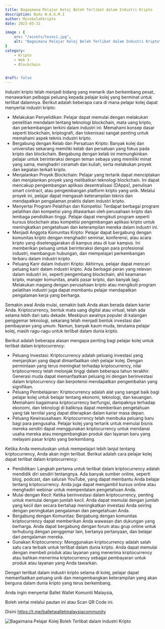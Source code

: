 ```yaml
---
title: Bagaimana Pelajar Kolej Boleh Terlibat dalam Industri Kripto
description: Buku W.A.G.M.I
author: Mysekolahkripto
date: 2023-05-31

image : {
    src: "/assets/tezos1.jpg",
    alt: "Bagaimana Pelajar Kolej Boleh Terlibat dalam Industri Kripto",
}
category: 
    - Kripto
    - Web 3
    - Blockchain
    

draft: false
---
```


Industri kripto telah menjadi bidang yang menarik dan berkembang pesat, menawarkan pelbagai peluang kepada pelajar kolej yang berminat untuk terlibat dalamnya. Berikut adalah beberapa cara di mana pelajar kolej dapat menyertai industri kripto:


- Melakukan Penyelidikan: Pelajar dapat memulai dengan melakukan penelitian mendalam tentang teknologi blockchain, mata uang kripto, dan perkembangan terkini dalam industri ini. Memahami konsep dasar seperti blockchain, kriptografi, dan tokenisasi sangat penting untuk memahami aspek teknis industri kripto.
- Bergabung dengan Kelab dan Persatuan Kripto: Banyak kolej dan universitas sekarang memiliki kelab dan persatuan yang fokus pada kripto dan blockchain. Bergabung dengan kelab ini memungkinkan pelajar untuk berinteraksi dengan teman sebaya yang memiliki minat yang sama, menghadiri ceramah dan kuliah, serta melakukan proyek dan kegiatan terkait kripto.
- Menjalankan Proyek Blockchain: Pelajar yang tertarik dapat menciptakan dan menjalankan proyek yang melibatkan teknologi blockchain. Ini dapat mencakup pengembangan aplikasi desentralisasi (DApps), penulisan smart contract, atau pengembangan platform kripto yang unik. Melalui proyek ini, pelajar dapat mengasah keterampilan teknis dan mendapatkan pengalaman praktis dalam industri kripto.
- Menyertai Program Pelatihan dan Kompetisi: Terdapat berbagai program pelatihan dan kompetisi yang ditawarkan oleh perusahaan kripto dan lembaga pendidikan tinggi. Pelajar dapat mengikuti program seperti kursus blockchain atau kompetisi pengembangan aplikasi kripto untuk meningkatkan pengetahuan dan keterampilan mereka dalam industri ini.
- Menjadi Anggota Komunitas Kripto: Pelajar dapat bergabung dengan komunitas kripto dengan menghadiri seminar, konferensi, atau acara kripto yang diselenggarakan di kampus atau di luar kampus. Ini memberikan peluang untuk berinteraksi dengan para profesional industri, membangun hubungan, dan mempelajari perkembangan terbaru dalam industri kripto.
- Peluang Karir dalam Industri Kripto: Akhirnya, pelajar dapat mencari peluang karir dalam industri kripto. Ada berbagai peran yang relevan dalam industri ini, seperti pengembang blockchain, ahli keamanan kripto, manajer komunitas, analis pasar kripto, dan banyak lagi. Melakukan magang dengan perusahaan kripto atau mengikuti program pelatihan industri juga dapat membantu pelajar mendapatkan pengalaman kerja yang berharga.


Semakin awal Anda mulai, semakin baik Anda akan berada dalam karier Anda. Kriptocurrency, bentuk mata uang digital atau virtual, telah ada selama lebih dari satu dekade. Meskipun awalnya populer di kalangan penggemar teknologi, sekarang telah menjadi bentuk investasi dan pembayaran yang umum. Namun, banyak kaum muda, terutama pelajar kolej, masih ragu-ragu untuk terlibat dalam dunia kripto.

Berikut adalah beberapa alasan mengapa penting bagi pelajar kolej untuk terlibat dalam kriptocurrency:


- Peluang Investasi: Kriptocurrency adalah peluang investasi yang menjanjikan yang dapat dimanfaatkan oleh pelajar kolej. Dengan permintaan yang terus meningkat terhadap kriptocurrency, nilai kriptocurrency telah melonjak tinggi dalam beberapa tahun terakhir. Generasi muda dapat memanfaatkan peluang ini dengan berinvestasi dalam kriptocurrency dan berpotensi mendapatkan pengembalian yang signifikan.
- Peluang Pembelajaran: Kriptocurrency adalah alat yang sangat baik bagi pelajar kolej untuk belajar tentang ekonomi, teknologi, dan keuangan. Memahami bagaimana kriptocurrency berfungsi, dampaknya terhadap ekonomi, dan teknologi di baliknya dapat memberikan pengetahuan yang tak ternilai yang dapat diterapkan dalam karier masa depan.
- Peluang Kewirausahaan: Kriptocurrency telah membuka peluang baru bagi para pengusaha. Pelajar kolej yang tertarik untuk memulai bisnis mereka sendiri dapat menggunakan kriptocurrency untuk mendanai usaha mereka atau mengembangkan produk dan layanan baru yang melayani pasar kripto yang berkembang.


Ketika Anda memutuskan untuk mempelajari lebih lanjut tentang kriptocurrency, Anda akan ingin terlibat. Berikut adalah cara pelajar kolej dapat terlibat dalam kriptocurrency:


- Pendidikan: Langkah pertama untuk terlibat dalam kriptocurrency adalah mendidik diri sendiri tentangnya. Ada banyak sumber online, seperti blog, podcast, dan saluran YouTube, yang dapat membantu Anda belajar tentang kriptocurrency. Anda juga dapat mengambil kursus online atau menghadiri webinar untuk memperdalam pengetahuan Anda.
- Mulai dengan Kecil: Ketika berinvestasi dalam kriptocurrency, penting untuk memulai dengan jumlah kecil. Anda dapat memulai dengan jumlah yang kecil dan secara bertahap meningkatkan investasi Anda seiring dengan peningkatan pengalaman dan pengetahuan Anda.
- Bergabung dengan Komunitas: Bergabung dengan komunitas kriptocurrency dapat memberikan Anda wawasan dan dukungan yang berharga. Anda dapat bergabung dengan forum atau grup online untuk terhubung dengan penggemar lain, bertanya pertanyaan, dan belajar dari pengalaman mereka.
- Gunakan Kriptocurrency: Menggunakan kriptocurrency adalah salah satu cara terbaik untuk terlibat dalam dunia kripto. Anda dapat memulai dengan membeli produk atau layanan yang menerima kriptocurrency atau bahkan menerima kriptocurrency sebagai pembayaran untuk produk atau layanan yang Anda tawarkan.


Dengan terlibat dalam industri kripto selama di kolej, pelajar dapat memanfaatkan peluang unik dan mengembangkan keterampilan yang akan berguna dalam dunia kripto yang terus berkembang.

Anda ingin menyertai Ballet Wallet Komuniti Malaysia,

Boleh sertai melalui pautan ini atau Scan QR Code ini.

Disini https://t.me/balletwalletmalaysiacommunity

<img src="/assets/BP5-ballet-wallet.webp" alt="Bagaimana Pelajar Kolej Boleh Terlibat dalam Industri Kripto" class="pt-4 w-1/2 mx-auto rounded-md">